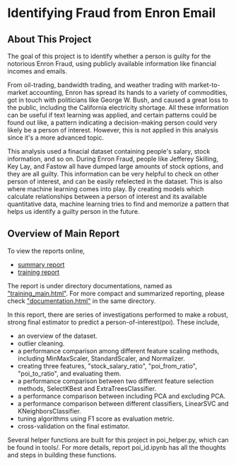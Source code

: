 # Identifying Fraud from Enron Email

## About This Project

The goal of this project is to identify whether a person is guilty for the notorious Enron Fraud, using publicly available information like financial incomes and emails.

From oil-trading, bandwidth trading, and weather trading with market-to-market accounting, Enron has spread its hands to a variety of commodities, got in touch with politicians like George W. Bush, and caused a great loss to the public, including the California electricity shortage. All these information can be useful if text learning was applied, and certain patterns could be found out like, a pattern indicating a decision-making person could very likely be a person of interest. However, this is not applied in this analysis since it's a more advanced topic.

This analysis used a finacial dataset containing people's salary, stock information, and so on. During Enron Fraud, people like Jefferey Skilling, Key Lay, and Fastow all have dumped large amounts of stock options, and they are all guilty. This information can be very helpful to check on other person of interest, and can be easily refelected in the dataset. This is also where machine learning comes into play. By creating models which calculate relationships between a person of interest and its available quantitative data, machine learning tries to find and memorize a pattern that helps us identify a guilty person in the future.

## Overview of Main Report

To view the reports online,

- [summary report](http://bit.ly/1Qk30BQ)
- [training report](http://bit.ly/1TphFuW)

The report is under directory documentations, named as ["training_main.html"](https://github.com/yyforyongyu/fraud-detection-enron/blob/master/documentations/training_main.html). For more compact and summarized reporting, please check ["documentation.html"](https://github.com/yyforyongyu/fraud-detection-enron/blob/master/documentations/documentation.html) in the same directory.

In this report, there are series of investigations performed to make a robust, strong final estimator to predict a person-of-interest(poi). These include,
- an overview of the dataset.
- outlier cleaning.
- a performance comparison among different feature scaling methods, including MinMaxScaler, StandardScaler, and Normalizer.
- creating three features, "stock_salary_ratio", "poi_from_ratio", "poi_to_ratio", and evaluating them.
- a performance comparison between two different feature selection methods, SelectKBest and ExtraTreesClassifier.
- a performance comparison between including PCA and excluding PCA.
- a performance comparison between different classifiers, LinearSVC and KNeighborsClassifier.
- tuning algorithms using F1 score as evaluation metric.
- cross-validation on the final estimator.

Several helper functions are built for this project in poi_helper.py, which can be found in tools/. For more details, report poi_id.ipynb has all the thoughts and steps in building these functions.
